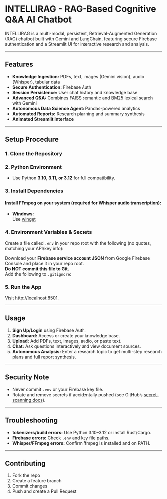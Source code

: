 # INTELLIRAG - RAG-Based Cognitive Q&A AI Chatbot

INTELLIRAG is a multi-modal, persistent, Retrieval-Augmented Generation (RAG) chatbot built with Gemini and LangChain, featuring secure Firebase authentication and a Streamlit UI for interactive research and analysis.

---

## Features

- **Knowledge Ingestion:** PDFs, text, images (Gemini vision), audio (Whisper), tabular data
- **Secure Authentication:** Firebase Auth
- **Session Persistence:** User chat history and knowledge base
- **Advanced Q&A:** Combines FAISS semantic and BM25 lexical search with Gemini
- **Autonomous Data Science Agent:** Pandas-powered analytics
- **Automated Reports:** Research planning and summary synthesis
- **Animated Streamlit Interface**

---

## Setup Procedure

### 1. **Clone the Repository**


### 2. **Python Environment**

- Use Python **3.10, 3.11, or 3.12** for full compatibility.


### 3. **Install Dependencies**


#### Install FFmpeg on your system (required for Whisper audio transcription):

- **Windows:**  
  Use [winget](https://learn.microsoft.com/en-us/windows/package-manager/winget/)  

### 4. **Environment Variables & Secrets**

Create a file called `.env` in your repo root with the following (no quotes, matching your API/key info):


Download your **Firebase service account JSON** from Google Firebase Console and place it in your repo root.  
**Do NOT commit this file to Git.**  
Add the following to `.gitignore`:


### 5. **Run the App**

Visit [http://localhost:8501](http://localhost:8501).

---

## Usage

1. **Sign Up/Login** using Firebase Auth.
2. **Dashboard:** Access or create your knowledge base.
3. **Upload:** Add PDFs, text, images, audio, or paste text.
4. **Chat:** Ask questions interactively and view document sources.
5. **Autonomous Analysis:** Enter a research topic to get multi-step research plans and full report synthesis.

---

## Security Note

- Never commit `.env` or your Firebase key file.
- Rotate and remove secrets if accidentally pushed (see GitHub’s [secret-scanning docs](https://docs.github.com/code-security/secret-scanning/working-with-secret-scanning-and-push-protection/working-with-push-protection-from-the-command-line#resolving-a-blocked-push)).

---

## Troubleshooting

- **tokenizers/build errors:** Use Python 3.10–3.12 or install Rust/Cargo.
- **Firebase errors:** Check `.env` and key file paths.
- **Whisper/FFmpeg errors:** Confirm ffmpeg is installed and on PATH.

---


## Contributing

1. Fork the repo
2. Create a feature branch
3. Commit changes
4. Push and create a Pull Request

